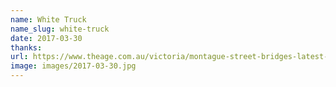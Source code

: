 ```yaml
---
name: White Truck
name_slug: white-truck
date: 2017-03-30
thanks:
url: https://www.theage.com.au/victoria/montague-street-bridges-latest-hit-leaves-small-truck-stuck-for-about-an-hour-20170330-gv9qwb.html
image: images/2017-03-30.jpg
---
```

